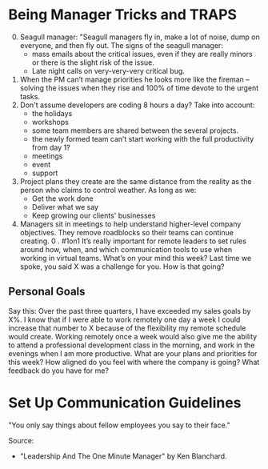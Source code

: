 # Being Manager Tricks and TRAPS

0. Seagull manager: "Seagull managers fly in, make a lot of noise, dump on everyone, and then fly out. The signs of the
   seagull manager:
    - mass emails about the critical issues, even if they are really minors or there is the slight risk of the issue.
    - Late night calls on very-very-very critical bug.
0. When the PM can’t manage priorities he looks more like the fireman – solving the issues when they rise and 100% of
   time devote to the urgent tasks.
0. Don't assume developers are coding 8 hours a day? Take into account:
    - the holidays
    - workshops
    - some team members are shared between the several projects.
    - the newly formed team can’t start working with the full productivity from day 1?
    - meetings
    - event
    - support
0. Project plans they create are the same distance from the reality as the person who claims to control weather. As long
   as we:
    - Get the work done
    - Deliver what we say
    - Keep growing our clients' businesses
0. Managers sit in meetings to help understand higher-level company objectives. They remove roadblocks so their teams
   can continue creating.
0 . #1on1
   It’s really important for remote leaders to set rules around how, when, and which communication tools to use when working in virtual teams.
   What’s on your mind this week?
   Last time we spoke, you said X was a challenge for you. How is that going?

## Personal Goals

Say this: Over the past three quarters, I have exceeded my sales goals by X%. I know that if I were able to work remotely one day a week I could increase that number to X because of the flexibility my remote schedule would create. Working remotely once a week would also give me the ability to attend a professional development class in the morning, and work in the evenings when I am more productive.
What are your plans and priorities for this week?
How aligned do you feel with where the company is going?
What feedback do you have for me?


# Set Up Communication Guidelines


"You only say things about fellow employees you say to their face."


Source:

* "Leadership And The One Minute Manager" by Ken Blanchard.
